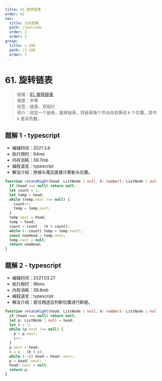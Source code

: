 ```yaml
---
title: 61.旋转链表
order: 61
nav:
  title: 力扣题解
  path: /leetcode
  order: 3
  order: 3
group:
  title: 1-100
  path: /1-100
  order: 1
---
```


# 61. 旋转链表

> 链接：[61. 旋转链表](https://leetcode-cn.com/problems/rotate-list/)  
> 难度：中等  
> 标签：链表、双指针  
> 简介：给定一个链表，旋转链表，将链表每个节点向右移动 k 个位置，其中 k 是非负数。

## 题解 1 - typescript

- 编辑时间：2021.3.6
- 执行用时：84ms
- 内存消耗：39.7mb
- 编程语言：typescript
- 解法介绍：拼接头尾后直接计算新头位置。

```typescript
function rotateRight(head: ListNode | null, k: number): ListNode | null {
  if (head === null) return null;
  let count = 1;
  let temp = head;
  while (temp.next !== null) {
    count++;
    temp = temp.next;
  }
  temp.next = head;
  temp = head;
  count = count - (k % count);
  while (--count) temp = temp.next!;
  const newHead = temp.next;
  temp.next = null;
  return newHead;
}
```

## 题解 2 - typescript

- 编辑时间：2021.03.27
- 执行用时：96ms
- 内存消耗：39.8mb
- 编程语言：typescript
- 解法介绍：首位相连后判断位置进行断链。

```typescript
function rotateRight(head: ListNode | null, k: number): ListNode | null {
  if (head === null) return null;
  let p: ListNode | null = head;
  let c = 1;
  while (p.next !== null) {
    p = p.next;
    c++;
  }
  p.next = head;
  c = c - (k % c);
  while (--c) head = head!.next;
  p = head!.next;
  head!.next = null;
  return p;
}
```
